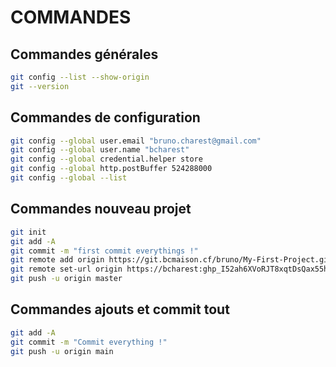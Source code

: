 # COMMANDES

## Commandes générales
```bash
git config --list --show-origin
git --version
```

## Commandes de configuration
```bash
git config --global user.email "bruno.charest@gmail.com"
git config --global user.name "bcharest"
git config --global credential.helper store
git config --global http.postBuffer 524288000
git config --global --list
```

## Commandes nouveau projet
```bash
git init
git add -A
git commit -m "first commit everythings !"
git remote add origin https://git.bcmaison.cf/bruno/My-First-Project.git
git remote set-url origin https://bcharest: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@github.com/bcharest/project1.git
git push -u origin master
```

## Commandes ajouts et commit tout
```bash 
git add -A
git commit -m "Commit everything !"
git push -u origin main
```